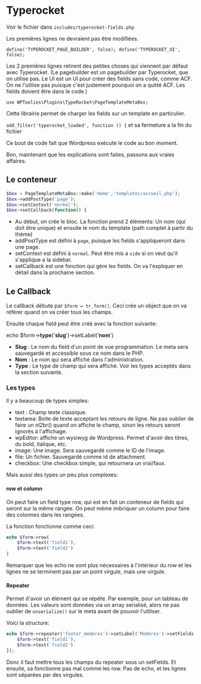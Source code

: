# Typerocket #

Voir le fichier dans `includes/typerocket-fields.php`

Les premières lignes ne devraient pas être modifiées.

`define('TYPEROCKET_PAGE_BUILDER', false);
define('TYPEROCKET_UI', false);`

Les 2 premières lignes retirent des petites choses qui viennent par défaut avec Typerocket. (Le pagebuilder est un pagebuilder par Typerocket, que on utilise pas. Le UI est un UI pour créer des fields sans code, comme ACF. On ne l'utilise pas puisque c'est justement pourquoi on a quitté ACF. Les fields doivent être dans le code.)

`use WPToolies\Plugins\TypeRocket\PageTemplateMetaBox;`

Cette librairie permet de charger les fields sur un template en particulier.

`add_filter('typerocket_loaded', function () {` et sa fermeture a la fin du fichier

Ce bout de code fait que Wordpress exécute le code au bon moment.

Bon, maintenant que les explications sont faites, passons aux vraies affaires.

## Le conteneur ##

```php
$box = PageTemplateMetaBox::make('Home','templates/accueil.php');
$box->addPostType('page');
$box->setContext('normal');
$box->setCallback(function() {
```

- Au début, on crée le bloc. La fonction prend 2 éléments: Un nom (qui doit être unique) et ensuite le nom du template (path complet à partir du thème)
- addPostType est défini à `page`, puisque les fields s'appliqueront dans une page.
- setContext est défini à `normal`. Peut être mis a `side` si on veut qu'il s'applique a la sidebar.
- setCallback est une fonction qui gère les fields. On va l'expliquer en détail dans la prochaine section.

## Le Callback ##

Le callback débute par `$form = tr_form()`. Ceci crée un object que on va référer quand on va créer tous les champs.

Ensuite chaque field peut être créé avec la fonction suivante:

echo $form->**type**('**slug**')->setLabel('**nom**')

- **Slug** : Le nom du field d'un point de vue programmation. Le meta sera sauvegardé et accessible sous ce nom dans le PHP.
- **Nom** : Le nom qui sera affiché dans l'administration.
- **Type** : Le type de champ qui sera affiché. Voir les types acceptés dans la section suivante.

### Les types ###
Il y a beaucoup de types simples:
 - text : Champ texte classique.
 - textarea: Boite de texte acceptant les retours de ligne. Ne pas oublier de faire un nl2br() quand on affiche le champ, sinon les retours seront ignorés à l'affichage.
 - wpEditor: affiche un wysiwyg de Wordpress. Permet d'avoir des titres, du bold, italique, etc.
 - image: Une image. Sera sauvegardé comme le ID de l'image.
 - file: Un fichier. Sauvegardé comme id de attachment.
 - checkbox: Une checkbox simple, qui retournera un vrai/faux.

Mais aussi des types un peu plus complexes:

#### row et column ####

On peut faire un field type row, qui est en fait un conteneur de fields qui seront sur la même rangée. On peut même imbriquer un column pour faire des colonnes dans les rangées.

La fonction fonctionne comme ceci:

```php
echo $form->row(
    $form->text('field1'),
    $form->text('field2')
)
```

Remarquer que les echo ne sont plus nécessaires à l'intérieur du row et les lignes ne se terminent pas par un point virgule, mais une virgule.

#### Repeater ####
Permet d'avoir un élément qui se répête. Par exemple, pour un tableau de données. Les valeurs sont données via un array serialisé, alors ne pas oublier de `unserialize()` sur le meta avant de pouvoir l'utiliser.

Voici la structure:
```php
echo $form->repeater('footer_membres')->setLabel('Membres')->setFields([
    $form->text('field1'),
    $form->text('field2')
]);
```

Donc il faut mettre tous les champs du repeater sous un setFields. Et ensuite, sa fonctionne pas mal comme les row. Pas de echo, et les lignes sont séparées par des virgules.
